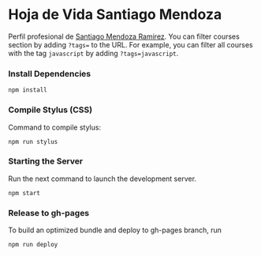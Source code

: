 # Hoja de Vida Santiago Mendoza

Perfil profesional de [Santiago Mendoza Ramirez](http://www.santiagomendoza.org). You can filter courses section by adding `?tags=` to the URL. For example, you can filter all courses with the tag `javascript` by adding `?tags=javascript`.

### Install Dependencies

```
npm install
```

### Compile Stylus (CSS)
Command to compile stylus:
```
npm run stylus
```

### Starting the Server
Run the next command to launch the development server. 
```
npm start
```

### Release to gh-pages
To build an optimized bundle and deploy to gh-pages branch, run
```
npm run deploy
```
